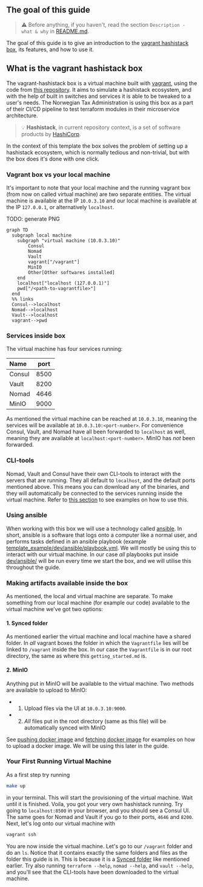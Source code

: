 ## The goal of this guide 

> :warning: Before anything, if you haven't, read the section `Description - what & why` in [README.md](/README.md).

The goal of this guide is to give an introduction to the [vagrant hashistack box](https://vagrantcloud.com/fredrikhgrelland/hashistack), its features, and how to use it.

## What is the vagrant hashistack box
The vagrant-hashistack box is a virtual machine built with [vagrant](https://www.vagrantup.com/), using the code from [this repository](https://github.com/fredrikhgrelland/vagrant-hashistack/). It aims to simulate a hashistack ecosystem, and with the help of built in switches and services it is able to be tweaked to a user's needs. The Norwegian Tax Administration is using this box as a part of their CI/CD pipeline to test terraform modules in their microservice architecture. 

> :bulb: **Hashistack**, in current repository context, is a set of software products by [HashiCorp](https://www.hashicorp.com/).

In the context of this template the box solves the problem of setting up a hashistack ecosystem, which is normally tedious and non-trivial, but with the box does it's done with one click.  

### Vagrant box vs your local machine
It's important to note that your local machine and the running vagrant box (from now on called virtual machine) are two separate entities. The virtual machine is available at the IP `10.0.3.10` and our local machine is available at the IP `127.0.0.1`, or alternatively `localhost`.

TODO: generate PNG
```mermaid
graph TD
  subgraph local machine
    subgraph "virtual machine (10.0.3.10)"
        Consul
        Nomad
        Vault
        vagrant["/vagrant"]
        MinIO
        Other[Other softwares installed]
    end
    localhost["localhost (127.0.0.1)"]
    pwd["/<path-to-vagrantfile>"]
  end
  %% links
  Consul-->localhost
  Nomad-->localhost
  Vault-->localhost
  vagrant-->pwd
```

### Services inside box
The virtual machine has four services running:

|Name|port|
|:--|:-:|
|Consul|8500|
|Vault|8200|
|Nomad|4646|
|MinIO|9000|

As mentioned the virtual machine can be reached at `10.0.3.10`, meaning the services will be available at `10.0.3.10:<port-number>`. For convenience Consul, Vault, and Nomad have all been forwarded to `localhost` as well, meaning they are available at `localhost:<port-number>`. MinIO has _not_ been forwarded.  

### CLI-tools
Nomad, Vault and Consul have their own CLI-tools to interact with the servers that are running. They all default to `localhost`, and the default ports mentioned above. This means you can download any of the binaries, and they will automatically be connected to the services running inside the virtual machine. Refer to [this section](#iteration-of-the-development-process) to see examples on how to use this.

### Using ansible
When working with this box we will use a technology called [ansible](https://www.ansible.com/). In short, ansible is a software that logs onto a computer like a normal user, and performs tasks defined in an ansible playbook (example [template_example/dev/ansible/playbook.yml](template_example/dev/ansible/playbook.yml). We will mostly be using this to interact with our virtual machine. In our case _all_ playbooks put inside [dev/ansible/](./dev/ansible/) will be run every time we start the box, and we will utilise this throughout the guide.

### Making artifacts available inside the box
As mentioned, the local and virtual machine are separate. To make something from our local machine (for example our code) available to the virtual machine we've got two options: 

#### 1. Synced folder
As mentioned earlier the virtual machine and local machine have a shared folder. In _all_ vagrant boxes the folder in which the `Vagrantfile` lies will be linked to `/vagrant` inside the box. In our case the `Vagrantfile` is in our root directory, the same as where this `getting_started.md` is.

#### 2. MinIO
Anything put in MinIO will be available to the virtual machine. Two methods are available to upload to MinIO: 

- 1. Upload files via the UI at `10.0.3.10:9000`. 
- 2. _All_ files put in the root directory (same as this file) will be automatically synced with MinIO

See [pushing docker image](#pushing-resources-to-minio-with-ansible-docker-image) and [fetching docker image](#fetching-resources-from-minio-with-nomad-docker-image) for examples on how to upload a docker image. We will be using this later in the guide.


### Your First Running Virtual Machine
As a first step try running 

```bash
make up
```

in your terminal. This will start the provisioning of the virtual machine. Wait until it is finished. Voila, you got your very own hashistack running. Try going to `localhost:8500` in your browser, and you should see a Consul UI. The same goes for Nomad and Vault if you go to their ports, `4646` and `8200`. Next, let's log onto our virtual machine with

```bash
vagrant ssh
```

You are now inside the virtual machine. Let's go to our `/vagrant` folder and do an `ls`. Notice that it contains exactly the same folders and files as the folder this guide is in. This is because it is a [Synced folder](#1-synced-folder) like mentioned earlier. Try also running `terraform --help`, `nomad --help`, and `vault --help`, and you'll see that the CLI-tools have been downloaded to the virtual machine.
